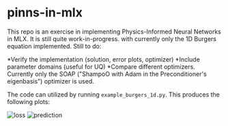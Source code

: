 # pinns-in-mlx

This repo is an exercise in implementing Physics-Informed Neural Networks in MLX. It is still quite work-in-progress. with currently only the 1D Burgers equation implemented. Still to do:

*Verify the implementation (solution, error plots, optimizer)
*Include parameter domains (useful for UQ)
*Compare different optimizers. Currently only the SOAP ("ShampoO with Adam in the Preconditioner's eigenbasis") optimizer is used.

The code can utilized by running ```example_burgers_1d.py```. This produces the following plots:

![loss](https://github.com/user-attachments/assets/3ef0f314-2ecf-49ba-8b00-4450c9947756)
![prediction](https://github.com/user-attachments/assets/2d5e88ef-ff92-40c5-b59b-09baf89eb019)

